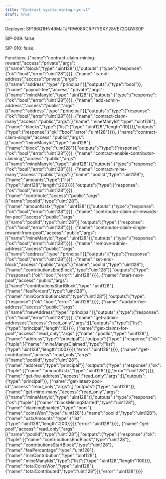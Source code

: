 ```yaml
---
title: "Contract syvita-mining-nyc-v1"
draft: true
---
```

Deployer: SP196Q1HN49MJTJFRW08RCRP7YSXY28VE72GQWS0P

SIP-009: false

SIP-010: false

Functions:
{"name":"contract-claim-mining-reward","access":"private","args":[{"name":"block","type":"uint128"}],"outputs":{"type":{"response":{"ok":"bool","error":"uint128"}}}}, {"name":"is-not-address","access":"private","args":[{"name":"address","type":"principal"}],"outputs":{"type":"bool"}}, {"name":"payout-fee","access":"private","args":[{"name":"mineManyId","type":"uint128"}],"outputs":{"type":{"response":{"ok":"bool","error":"uint128"}}}}, {"name":"add-admin-address","access":"public","args":[{"name":"address","type":"principal"}],"outputs":{"type":{"response":{"ok":"bool","error":"uint128"}}}}, {"name":"contract-claim-many","access":"public","args":[{"name":"mineManyId","type":"uint128"},{"name":"blocks","type":{"list":{"type":"uint128","length":10}}}],"outputs":{"type":{"response":{"ok":"bool","error":"uint128"}}}}, {"name":"contract-claim-single","access":"public","args":[{"name":"mineManyId","type":"uint128"},{"name":"block","type":"uint128"}],"outputs":{"type":{"response":{"ok":"bool","error":"uint128"}}}}, {"name":"contract-enable-contributor-claiming","access":"public","args":[{"name":"mineManyId","type":"uint128"}],"outputs":{"type":{"response":{"ok":"bool","error":"uint128"}}}}, {"name":"contract-mine-many","access":"public","args":[{"name":"poolId","type":"uint128"},{"name":"amounts","type":{"list":{"type":"uint128","length":200}}}],"outputs":{"type":{"response":{"ok":"bool","error":"uint128"}}}}, {"name":"contribute","access":"public","args":[{"name":"poolId","type":"uint128"},{"name":"amountUstx","type":"uint128"}],"outputs":{"type":{"response":{"ok":"bool","error":"uint128"}}}}, {"name":"contributor-claim-all-rewards-for-pool","access":"public","args":[{"name":"poolId","type":"uint128"}],"outputs":{"type":{"response":{"ok":"bool","error":"uint128"}}}}, {"name":"contributor-claim-single-reward-from-pool","access":"public","args":[{"name":"mineManyId","type":"uint128"}],"outputs":{"type":{"response":{"ok":"bool","error":"uint128"}}}}, {"name":"remove-admin-address","access":"public","args":[{"name":"address","type":"principal"}],"outputs":{"type":{"response":{"ok":"bool","error":"uint128"}}}}, {"name":"set-end-block","access":"public","args":[{"name":"poolId","type":"uint128"},{"name":"contributionsEndBlock","type":"uint128"}],"outputs":{"type":{"response":{"ok":"bool","error":"uint128"}}}}, {"name":"start-next-pool","access":"public","args":[{"name":"contributionsStartBlock","type":"uint128"},{"name":"feePercent","type":"uint128"},{"name":"minContributionUstx","type":"uint128"}],"outputs":{"type":{"response":{"ok":"bool","error":"uint128"}}}}, {"name":"update-fee-address","access":"public","args":[{"name":"newAddress","type":"principal"}],"outputs":{"type":{"response":{"ok":"bool","error":"uint128"}}}}, {"name":"get-admin-addresses","access":"read_only","args":[],"outputs":{"type":{"list":{"type":"principal","length":10}}}}, {"name":"get-claims-for-pool","access":"read_only","args":[{"name":"poolId","type":"uint128"},{"name":"address","type":"principal"}],"outputs":{"type":{"response":{"ok":{"tuple":[{"name":"mineManysClaimed","type":{"list":{"type":"uint128","length":100}}}]},"error":"uint128"}}}}, {"name":"get-contribution","access":"read_only","args":[{"name":"poolId","type":"uint128"},{"name":"address","type":"principal"}],"outputs":{"type":{"response":{"ok":{"tuple":[{"name":"amountUstx","type":"uint128"}]},"error":"uint128"}}}}, {"name":"get-fee-address","access":"read_only","args":[],"outputs":{"type":"principal"}}, {"name":"get-latest-pool-id","access":"read_only","args":[],"outputs":{"type":"uint128"}}, {"name":"get-mine-many","access":"read_only","args":[{"name":"mineManyId","type":"uint128"}],"outputs":{"type":{"response":{"ok":{"tuple":[{"name":"blockMiningStarted","type":"uint128"},{"name":"claimingEnabled","type":"bool"},{"name":"coinsWon","type":"uint128"},{"name":"poolId","type":"uint128"},{"name":"ustxAmounts","type":{"list":{"type":"uint128","length":200}}}]},"error":"uint128"}}}}, {"name":"get-pool","access":"read_only","args":[{"name":"poolId","type":"uint128"}],"outputs":{"type":{"response":{"ok":{"tuple":[{"name":"contributionsEndBlock","type":"uint128"},{"name":"contributionsStartBlock","type":"uint128"},{"name":"feePercentage","type":"uint128"},{"name":"minContribution","type":"uint128"},{"name":"mineManyIds","type":{"list":{"type":"uint128","length":100}}},{"name":"totalCoinsWon","type":"uint128"},{"name":"totalContributed","type":"uint128"}]},"error":"uint128"}}}}
